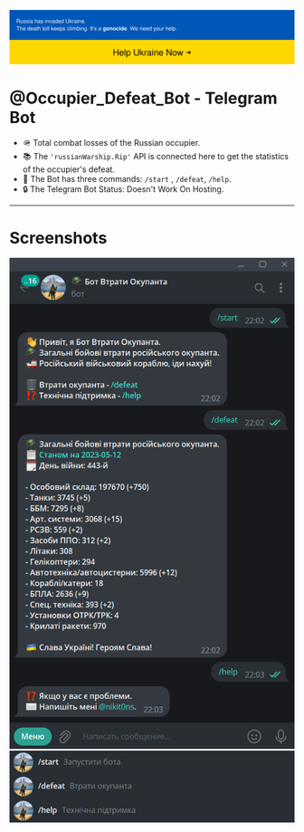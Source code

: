 [![Stand With Ukraine](https://raw.githubusercontent.com/vshymanskyy/StandWithUkraine/main/banner2-direct.svg)](https://stand-with-ukraine.pp.ua/)

# @Occupier_Defeat_Bot - Telegram Bot

- :military_helmet: Total combat losses of the Russian occupier.
- :books: The `'russianWarship.Rip'` API is connected here to get the statistics of the occupier's defeat.
- :open_file_folder: The Bot has three commands: `/start` , `/defeat`, `/help`.
- :lock: The Telegram Bot Status: Doesn't Work On Hosting.

---

# Screenshots

![Occupier_Defeat_Bot](https://github.com/nikit0ns/Occupier_Defeat_Bot/blob/master/Screenshots/Occupier_Defeat_Bot.png)
![Occupier_Defeat_Bot_Commands](https://github.com/nikit0ns/Occupier_Defeat_Bot/blob/master/Screenshots/Occupier_Defeat_Bot_Commands.png)
